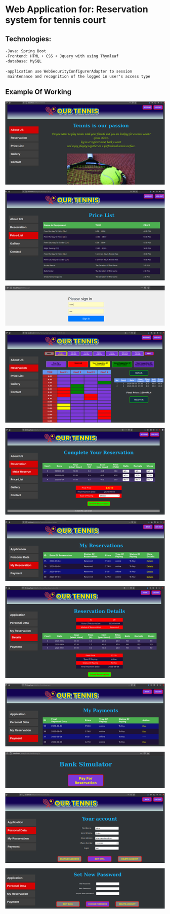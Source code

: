 # Web Application for: Reservation system for tennis court

## Technologies:

    -Java: Spring Boot
    -Frontend: HTML + CSS + Jquery with using Thymleaf
    -database: MySQL
    
    -application use WebSecurityConfigurerAdapter to session 
     maintenance and recognition of the logged in user's access type
    
## Example Of Working

![Image description](https://raw.githubusercontent.com/Raval97/Reservation-system-for-tennis-court/master/src/main/resources/images/readmeImages/1.png?raw=true)

![Image description](https://raw.githubusercontent.com/Raval97/Reservation-system-for-tennis-court/master/src/main/resources/images/readmeImages/2.png?raw=true)

![Image description](https://raw.githubusercontent.com/Raval97/Reservation-system-for-tennis-court/master/src/main/resources/images/readmeImages/3.png?raw=true)

![Image description](https://raw.githubusercontent.com/Raval97/Reservation-system-for-tennis-court/master/src/main/resources/images/readmeImages/4.png?raw=true)

![Image description](https://raw.githubusercontent.com/Raval97/Reservation-system-for-tennis-court/master/src/main/resources/images/readmeImages/5.png?raw=true)

![Image description](https://raw.githubusercontent.com/Raval97/Reservation-system-for-tennis-court/master/src/main/resources/images/readmeImages/6.png?raw=true)

![Image description](https://raw.githubusercontent.com/Raval97/Reservation-system-for-tennis-court/master/src/main/resources/images/readmeImages/7.png?raw=true)

![Image description](https://raw.githubusercontent.com/Raval97/Reservation-system-for-tennis-court/master/src/main/resources/images/readmeImages/8.png?raw=true)

![Image description](https://raw.githubusercontent.com/Raval97/Reservation-system-for-tennis-court/master/src/main/resources/images/readmeImages/9.png?raw=true)

![Image description](https://raw.githubusercontent.com/Raval97/Reservation-system-for-tennis-court/master/src/main/resources/images/readmeImages/10.png?raw=true)

![Image description](https://raw.githubusercontent.com/Raval97/Reservation-system-for-tennis-court/master/src/main/resources/images/readmeImages/11.png?raw=true)

    